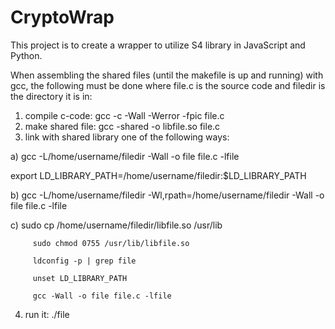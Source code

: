 # CryptoWrap

This project is to create a wrapper to utilize S4 library in JavaScript and Python.


When assembling the shared files (until the makefile is up and running) with gcc, the following must be done where file.c is the source code and filedir is the directory it is in:

  1) compile c-code: gcc -c -Wall -Werror -fpic file.c
  2) make shared file: gcc -shared -o libfile.so file.c
  3) link with shared library one of the following ways:
      
a) gcc -L/home/username/filedir -Wall -o file file.c -lfile 

export LD_LIBRARY_PATH=/home/username/filedir:$LD_LIBRARY_PATH   

b) gcc -L/home/username/filedir -Wl,rpath=/home/username/filedir -Wall -o file file.c -lfile

c) sudo cp /home/username/filedir/libfile.so /usr/lib

         sudo chmod 0755 /usr/lib/libfile.so
     
         ldconfig -p | grep file
         
         unset LD_LIBRARY_PATH
         
         gcc -Wall -o file file.c -lfile
   
  4) run it: ./file
